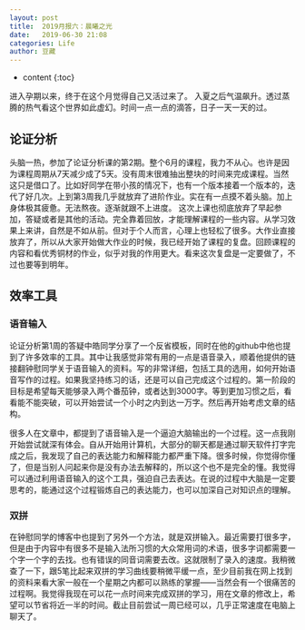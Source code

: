 ```yaml
---
layout: post
title:  2019月报六：晨曦之光
date:   2019-06-30 21:08
categories: Life
author: 豆藏
---
```


* content
{:toc}


进入孕期以来，终于在这个月觉得自己又活过来了。
入夏之后气温飙升。透过蒸腾的热气看这个世界如此虚幻。时间一点一点的滴答，日子一天一天的过。



## 论证分析

头脑一热，参加了论证分析课的第2期。整个6月的课程，我力不从心。也许是因为课程周期从7天减少成了5天。没有周末很难抽出整块的时间来完成课程。当然这只是借口了。比如好同学在带小孩的情况下，也有一个版本接着一个版本的，迭代了好几次。上到第3周我几乎就放弃了进阶作业。实在有一点摸不着头脑。加上身体极其疲惫。无法熬夜。逐渐就跟不上进度。
这次上课也彻底放弃了早起参加，答疑或者是其他的活动。完全靠着回放，才能理解课程的一些内容。从学习效果上来讲，自然是不如从前。但对于个人而言，心理上也轻松了很多。大作业直接放弃了，所以从大家开始做大作业的时候，我已经开始了课程的复盘。回顾课程的内容和看优秀铜材的作业，似乎对我的作用更大。看来这次复盘是一定要做了，不过也要等到明年。



## 效率工具

### 语音输入

论证分析第1周的答疑中皓同学分享了一个反省模板，同时在他的github中他也提到了许多效率的工具。其中让我感觉非常有用的一点是语音录入，顺着他提供的链接翻钟慰同学关于语音输入的资料。写的非常详细，包括工具的选用，如何开始语音写作的过程。如果我坚持练习的话，还是可以自己完成这个过程的。第一阶段的目标是希望每天能够录入两个番茄钟，或者达到3000字。等到更加习惯之后，看看能不能突破，可以开始尝试一个小时之内到达一万字。然后再开始考虑文章的结构。

很多人在文章中，都提到了语音输入是一个逼迫大脑输出的一个过程。这一点我刚开始尝试就深有体会。自从开始用计算机，大部分的聊天都是通过聊天软件打字完成之后，我发现了自己的表达能力和解释能力都严重下降。很多时候，你觉得你懂了，但是当别人问起来你是没有办法去解释的，所以这个也不是完全的懂。我觉得可以通过利用语音输入的这个工具，强迫自己去表达。在说的过程中大脑是一定要思考的，能通过这个过程锻炼自己的表达能力，也可以加深自己对知识点的理解。



### 双拼

在钟慰同学的博客中也提到了另外一个方法，就是双拼输入。最近需要打很多字，但是由于内容中有很多不是输入法所习惯的大众常用词的术语，很多字词都需要一个字一个字的去找。也有错误的同音词需要去改。这就限制了录入的速度。我稍微查了一下，跟5笔比起来双拼的学习曲线要稍微平缓一点，至少目前我在网上找到的资料来看大家一般在一个星期之内都可以熟练的掌握——当然会有一个很痛苦的过程啊。我觉得我现在可以花一点时间来完成双拼的学习，用在文章的修改上，希望可以节省将近一半的时间。截止目前尝试一周已经可以，几乎正常速度在电脑上聊天了。







